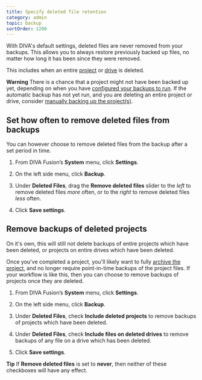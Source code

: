 ```yaml
---
title: Specify deleted file retention
category: admin
topic: backup
sortOrder: 1200
---
```


With DIVA's default settings, deleted files are never removed from your backups.
This allows you to always restore previously backed up files, no matter how long it has been since they were removed.

This includes when an entire [project](/v3/admin/delete-project.html) or [drive](/v3/admin/delete-drive.html) is deleted.

<p class="tip tip--warning">
  <strong>Warning</strong>
  There is a chance that a project might not have been backed up yet, depending on when you have <a href="/v3/admin/configuring-project-backups.html">configured your backups to run</a>.
  If the automatic backup has not yet run, and you are deleting an entire project or drive, consider <a href="/v3/admin/manually-backup-project.html">manually backing up the project(s)</a>.
</p>

## Set how often to remove deleted files from backups

You can however choose to remove deleted files from the backup after a set period in time.

1. From DIVA Fusion’s **System** menu, click **Settings**.

1. On the left side menu, click **Backup**.

1. Under **Deleted Files**, drag the **Remove deleted files** slider to the *left* to remove deleted files *more* often, or to the *right* to remove deleted files *less* often.

1. Click **Save settings**.

## Remove backups of deleted projects

On it's own, this will still not delete backups of entire projects which have been deleted, or projects on entire drives which have been deleted.

Once you've completed a project, you'll likely want to fully [archive the project](/v3/admin/about-project-archiving.html), and no longer require point-in-time backups of the project files.
If your workflow is like this, then you can choose to remove backups of projects once they are deleted.

1. From DIVA Fusion’s **System** menu, click **Settings**.

1. On the left side menu, click **Backup**.

1. Under **Deleted Files**, check **Include deleted projects** to remove backups of projects which have been deleted.

1. Under **Deleted Files**, check **Include files on deleted drives** to remove backups of any file on a drive which has been deleted.

1. Click **Save settings**.

<p class="tip">
  <strong>Tip</strong>
  If <strong>Remove deleted files</strong> is set to <strong>never</strong>, then neither of these checkboxes will have any effect.
</p>
